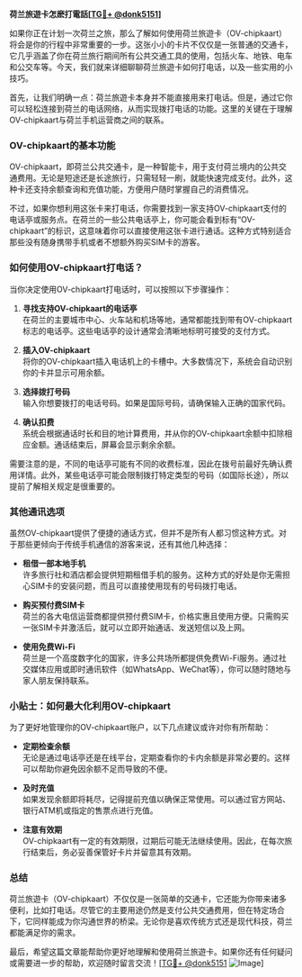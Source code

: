 **荷兰旅遊卡怎麽打電話[[TG💪+ @donk5151](https://t.me/s/donk5151)]**

如果你正在计划一次荷兰之旅，那么了解如何使用荷兰旅遊卡（OV-chipkaart）将会是你的行程中非常重要的一步。这张小小的卡片不仅仅是一张普通的交通卡，它几乎涵盖了你在荷兰旅行期间所有公共交通工具的使用，包括火车、地铁、电车和公交车等。今天，我们就来详细聊聊荷兰旅遊卡如何打电话，以及一些实用的小技巧。

首先，让我们明确一点：荷兰旅遊卡本身并不能直接用来打电话。但是，通过它你可以轻松连接到荷兰的电话网络，从而实现拨打电话的功能。这里的关键在于理解OV-chipkaart与荷兰手机运营商之间的联系。

### OV-chipkaart的基本功能

OV-chipkaart，即荷兰公共交通卡，是一种智能卡，用于支付荷兰境内的公共交通费用。无论是短途还是长途旅行，只需轻轻一刷，就能快速完成支付。此外，这种卡还支持余额查询和充值功能，方便用户随时掌握自己的消费情况。

不过，如果你想利用这张卡来打电话，你需要找到一家支持OV-chipkaart支付的电话亭或服务点。在荷兰的一些公共电话亭上，你可能会看到标有“OV-chipkaart”的标识，这意味着你可以直接使用这张卡进行通话。这种方式特别适合那些没有随身携带手机或者不想额外购买SIM卡的游客。

### 如何使用OV-chipkaart打电话？

当你决定使用OV-chipkaart打电话时，可以按照以下步骤操作：

1. **寻找支持OV-chipkaart的电话亭**  
   在荷兰的主要城市中心、火车站和机场等地，通常都能找到带有OV-chipkaart标志的电话亭。这些电话亭的设计通常会清晰地标明可接受的支付方式。

2. **插入OV-chipkaart**  
   将你的OV-chipkaart插入电话机上的卡槽中。大多数情况下，系统会自动识别你的卡并显示可用余额。

3. **选择拨打号码**  
   输入你想要拨打的电话号码。如果是国际号码，请确保输入正确的国家代码。

4. **确认扣费**  
   系统会根据通话时长和目的地计算费用，并从你的OV-chipkaart余额中扣除相应金额。通话结束后，屏幕会显示剩余余额。

需要注意的是，不同的电话亭可能有不同的收费标准，因此在拨号前最好先确认费用详情。此外，某些电话亭可能会限制拨打特定类型的号码（如国际长途），所以提前了解相关规定是很重要的。

### 其他通讯选项

虽然OV-chipkaart提供了便捷的通话方式，但并不是所有人都习惯这种方式。对于那些更倾向于传统手机通信的游客来说，还有其他几种选择：

- **租借一部本地手机**  
  许多旅行社和酒店都会提供短期租借手机的服务。这种方式的好处是你无需担心SIM卡的安装问题，而且可以直接使用现有的号码拨打电话。

- **购买预付费SIM卡**  
  荷兰的各大电信运营商都提供预付费SIM卡，价格实惠且使用方便。只需购买一张SIM卡并激活后，就可以立即开始通话、发送短信以及上网。

- **使用免费Wi-Fi**  
  荷兰是一个高度数字化的国家，许多公共场所都提供免费Wi-Fi服务。通过社交媒体应用或即时通讯软件（如WhatsApp、WeChat等），你可以随时随地与家人朋友保持联系。

### 小贴士：如何最大化利用OV-chipkaart

为了更好地管理你的OV-chipkaart账户，以下几点建议或许对你有所帮助：

- **定期检查余额**  
  无论是通过电话亭还是在线平台，定期查看你的卡内余额是非常必要的。这样可以帮助你避免因余额不足而导致的不便。

- **及时充值**  
  如果发现余额即将耗尽，记得提前充值以确保正常使用。可以通过官方网站、银行ATM机或指定的售票点进行充值。

- **注意有效期**  
  OV-chipkaart有一定的有效期限，过期后可能无法继续使用。因此，在每次旅行结束后，务必妥善保管好卡片并留意其有效期。

### 总结

荷兰旅遊卡（OV-chipkaart）不仅仅是一张简单的交通卡，它还能为你带来诸多便利，比如打电话。尽管它的主要用途仍然是支付公共交通费用，但在特定场合下，它同样能成为你沟通世界的桥梁。无论你是喜欢传统方式还是现代科技，荷兰都能满足你的需求。

最后，希望这篇文章能帮助你更好地理解和使用荷兰旅遊卡。如果你还有任何疑问或需要进一步的帮助，欢迎随时留言交流！[[TG💪+ @donk5151](https://t.me/s/donk5151) ![Image](https://i.postimg.cc/rwNCRYN7/Snipaste-2025-04-30-17-27-05.png)]